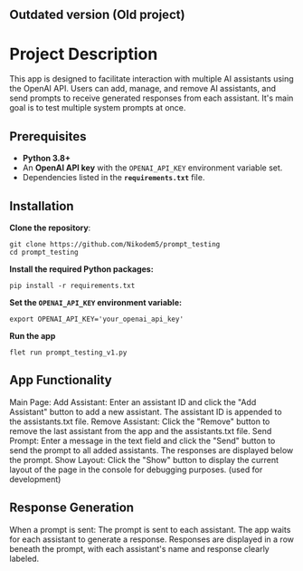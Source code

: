 ## Outdated version (Old project)

# Project Description
This app is designed to facilitate interaction with multiple AI assistants using the OpenAI API. Users can add, manage, and remove AI assistants, and send prompts to receive generated responses from each assistant. It's main goal is to test multiple system prompts at once.

## Prerequisites

- **Python 3.8+**
- An **OpenAI API key** with the `OPENAI_API_KEY` environment variable set.
- Dependencies listed in the **`requirements.txt`** file.

## Installation
**Clone the repository**:

    
    git clone https://github.com/Nikodem5/prompt_testing
    cd prompt_testing
    

**Install the required Python packages:**

    
    pip install -r requirements.txt
    

**Set the `OPENAI_API_KEY` environment variable:**

    
    export OPENAI_API_KEY='your_openai_api_key'
    

**Run the app**

    
    flet run prompt_testing_v1.py
    

## App Functionality
Main Page:
  Add Assistant: Enter an assistant ID and click the "Add Assistant" button to add a new assistant. The assistant ID is appended to the assistants.txt file.
  Remove Assistant: Click the "Remove" button to remove the last assistant from the app and the assistants.txt file.
  Send Prompt: Enter a message in the text field and click the "Send" button to send the prompt to all added assistants. The responses are displayed below the prompt.
  Show Layout: Click the "Show" button to display the current layout of the page in the console for debugging purposes. (used for development)

## Response Generation
When a prompt is sent:
  The prompt is sent to each assistant.
  The app waits for each assistant to generate a response.
  Responses are displayed in a row beneath the prompt, with each assistant's name and response clearly labeled.
